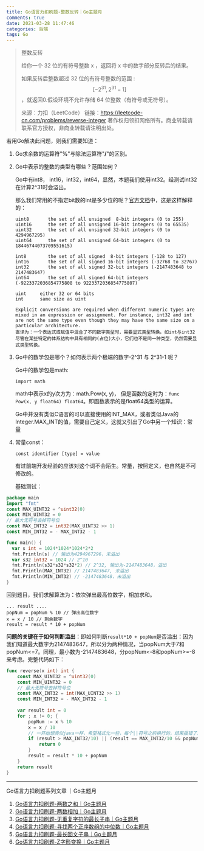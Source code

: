 ```yaml
---
title: Go语言力扣刷题-整数反转｜Go主题月
comments: true
date: 2021-03-28 11:47:46
categories: 后端
tags: Go
---
```




> 整数反转
>
> 给你一个 32 位的有符号整数 x ，返回将 x 中的数字部分反转后的结果。
>
> 如果反转后整数超过 32 位的有符号整数的范围 :
> $$
> [-2^{31}, 2^{31}-1]
> $$
> ，就返回0.假设环境不允许存储 64 位整数（有符号或无符号）。
>
> 来源：力扣（LeetCode）
> 链接：https://leetcode-cn.com/problems/reverse-integer
> 著作权归领扣网络所有。商业转载请联系官方授权，非商业转载请注明出处。



若用Go解决此问题，则我们需要知道：

1. Go求余数的运算符"**%**"与除法运算符"**/**"的区别。

2. Go中表示的整数的类型有哪些？范围如何？

   Go中有int8， int16，int32，int64，显然，本题我们使用int32。经测试int32在计算2^31时会溢出。

   那么我们常用的不指定bit数的int是多少位的呢？[官方文档](https://golang.google.cn/ref/spec#Numeric_types)中，这是这样解释的：

   ```shell
   uint8       the set of all unsigned  8-bit integers (0 to 255)
   uint16      the set of all unsigned 16-bit integers (0 to 65535)
   uint32      the set of all unsigned 32-bit integers (0 to 4294967295)
   uint64      the set of all unsigned 64-bit integers (0 to 18446744073709551615)
   
   int8        the set of all signed  8-bit integers (-128 to 127)
   int16       the set of all signed 16-bit integers (-32768 to 32767)
   int32       the set of all signed 32-bit integers (-2147483648 to 2147483647)
   int64       the set of all signed 64-bit integers (-9223372036854775808 to 9223372036854775807)
   
   uint     either 32 or 64 bits
   int      same size as uint
   
   Explicit conversions are required when different numeric types are mixed in an expression or assignment. For instance, int32 and int are not the same type even though they may have the same size on a particular architecture.
   直译为：一个表达式或赋值中混合了不同数字类型时，需要显式类型转换。如int与int32尽管在某些特定的体系结构中具有相同的(占位)大小，它们也不是同一种类型，仍然需要显式类型转换。
   ```

3. Go中的数学包是哪个？如何表示两个极端的数字-2^31 与 2^31-1 呢？

   Go中的数学包是math: 

   `import math`

   math中表示x的y次方为：math.Pow(x, y)， 但是函数的定时为：`func Pow(x, y float64) float64`。即函数表示的是float64类型的运算。

   Go中并没有类似C语言的可以直接使用的INT_MAX，或者类似Java的Integer.MAX_INT的值，需要自己定义，这就又引出了Go中另一个知识：常量

4. 常量const：

   `const identifier [type] = value`

   有过前端开发经验的应该对这个词不会陌生。常量，按照定义，也自然是不可修改的。

   

   基础测试：

```go
package main
import "fmt"
const MAX_UINT32 = ^uint32(0)
const MIN_UINT32 = 0
// 最大无符号去掉符号位
const MAX_INT32 = int32(MAX_UINT32 >> 1)
const MIN_INT32 = - MAX_INT32 - 1

func main() {
  var s int = 1024*1024*1024*2*2
  fmt.Println(s) // 输出为4294967296，未溢出
  var s32 int32 = 1024 // 2^10
  fmt.Println(s32*s32*s32*2) // 2^32, 输出为-2147483648，溢出
  fmt.Println(MAX_INT32) // 2147483647, 未溢出
  fmt.Println(MIN_INT32) // -2147483648，未溢出
}
```



回到题目，我们求解算法为：依次弹出最高位数字，相加求和。

```
... result ....
popNum = popNum % 10 // 弹出高位数字
x = x / 10 // 剩余数字
result = result * 10 + popNum
```

**问题的关键在于如何判断溢出**：即如何判断`result*10 + popNum`是否溢出：因为我们知道最大数字为2147483647，所以分为两种情况，当popNum大于7和popNum<=7。同理，最小数为-2147483648，分popNum<-8和popNum>=-8来考虑。完整代码如下：

```go
func reverse(x int) int {
    const MAX_UINT32 = ^uint32(0)
	const MIN_UINT32 = 0
	// 最大无符号去掉符号位
	const MAX_INT32 = int(MAX_UINT32 >> 1)
	const MIN_INT32 = - MAX_INT32 - 1
	
	var result int = 0
	for ; x != 0; {
		popNum := x % 10
		x = x / 10
        // 一开始想类似java一样，希望格式化一些，每个||符号之前换行的，结果报错了。
		if (result > MAX_INT32/10) || (result == MAX_INT32/10 && popNum > 7) || (result < MIN_INT32/10) || (result == MIN_INT32/10 && popNum < -8) {
			return 0
		}
		result = result * 10 + popNum
	}
	return result
}
```




------

Go语言力扣刷题系列文章 ｜Go主题月

1. [Go语言力扣刷题-两数之和｜Go主题月](https://juejin.cn/post/6942846978107637767)
2. [Go语言力扣刷题-两数相加｜Go主题月](https://juejin.cn/post/6943102071000268814)
3. [Go语言力扣刷题-无重复字符的最长子串｜Go主题月](https://juejin.cn/post/6943487306988797982)
4. [Go语言力扣刷题-寻找两个正序数组的中位数｜Go主题月](https://juejin.cn/post/6943845806420000782)
5. [Go语言力扣刷题-最长回文子串｜Go主题月](https://juejin.cn/post/6944506513834639368)
6. [Go语言力扣刷题-Z字形变换｜Go主题月](https://juejin.cn/post/6944860416417726500)